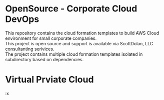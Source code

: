 # OpenSource - Corporate Cloud DevOps 
This repository contains the cloud formation templates to build AWS Cloud environment for small corporate companies.  
This project is open source and support is available via ScottDolan, LLC consultanting serivices.  
The project contains multiple cloud formation templates isolated in subdirectory based on dependencies. 




# Virtual Prviate Cloud  

:x

